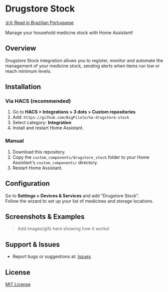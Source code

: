 # Drugstore Stock

[🇧🇷 Read in Brazilian Portuguese](README.pt-br.md)

Manage your household medicine stock with Home Assistant!

## Overview

Drugstore Stock integration allows you to register, monitor and automate the management of your medicine stock, sending alerts when items run low or reach minimum levels.

## Installation

### Via HACS (recommended)

1. Go to **HACS > Integrations > 3 dots > Custom repositories**
2. Add: `https://github.com/BigPiloto/ha-drugstore-stock`
3. Select category: **Integration**
4. Install and restart Home Assistant.

### Manual

1. Download this repository.
2. Copy the `custom_components/drugstore_stock` folder to your Home Assistant's `custom_components/` directory.
3. Restart Home Assistant.

## Configuration

Go to **Settings > Devices & Services** and add “Drugstore Stock”.  
Follow the wizard to set up your list of medicines and storage locations.

## Screenshots & Examples

> Add images/gifs here showing how it works!

## Support & Issues

- Report bugs or suggestions at: [Issues](https://github.com/BigPiloto/ha-drugstore-stock/issues)

## License

[MIT License](LICENSE)

